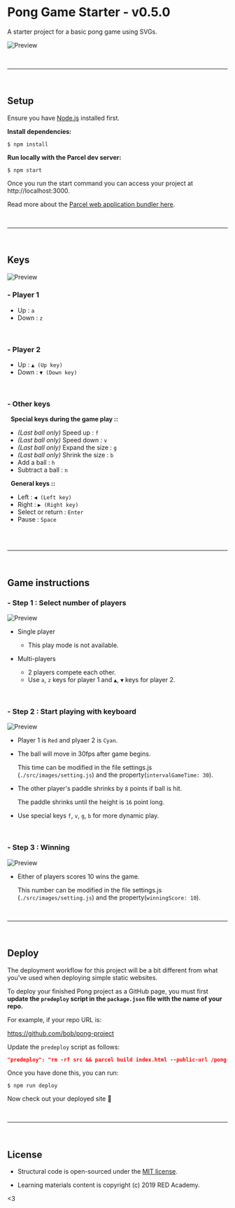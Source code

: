 # Pong Game Starter - v0.5.0

A starter project for a basic pong game using SVGs.

![Preview](src/images/preview_game_0.png)
&nbsp;

&nbsp;

---

&nbsp;
## Setup

Ensure you have [Node.js](https://nodejs.org/en/) installed first.

**Install dependencies:**

`$ npm install`

**Run locally with the Parcel dev server:**

`$ npm start`

Once you run the start command you can access your project at http://localhost:3000.

Read more about the [Parcel web application bundler here](https://parceljs.org/).
&nbsp;

&nbsp;

---

&nbsp;
## Keys

![Preview](src/images/preview_game_keyboard.png)

### - Player 1
- Up : `a`
- Down : `z`

&nbsp;
### - Player 2
- Up : `▲ (Up key)`
- Down : `▼ (Down key)`

&nbsp;
### - Other keys
&nbsp;
    **Special keys during the game play ::**
- *(Last ball only)* Speed up : `f` 
- *(Last ball only)* Speed down : `v` 
- *(Last ball only)* Expand the size : `g`
- *(Last ball only)* Shrink the size : `b`
- Add a ball : `h`
- Subtract a ball : `n`

&nbsp;
**General keys ::**
- Left : `◀︎ (Left key)`
- Right : `▶ (Right key)`
- Select or return : `Enter`
- Pause : `Space`   
&nbsp;

&nbsp;

---

&nbsp;
## Game instructions

### - Step 1 : Select number of players
![Preview](src/images/preview_game_1.png)
- Single player 
&nbsp;

    - This play mode is not available.

- Multi-players
&nbsp;

    - 2 players compete each other. 
    - Use `a`, `z` keys for player 1 and `▲`, `▼` keys for player 2.
&nbsp;

&nbsp;
### - Step 2 : Start playing with keyboard
![Preview](src/images/preview_game_2.png)
- Player 1 is `Red` and plyaer 2 is `Cyan`.

- The ball will move in 30fps after game begins.
    &nbsp;

    This time can be modified in the file settings.js (`./src/images/setting.js`) and the property(`intervalGameTime: 30`).
- The other player's paddle shrinks by `8` points if ball is hit.
    &nbsp;

    The paddle shrinks until the height is `16` point long.
- Use special keys `f`, `v`, `g`, `b` for more dynamic play.
&nbsp;

&nbsp;
### - Step 3 : Winning
![Preview](src/images/preview_game_3.png)
- Either of players scores 10 wins the game.
&nbsp;

    This number can be modified in the file settings.js (`./src/images/setting.js`) and the property(`winningScore: 10`).
&nbsp;

&nbsp;

---

&nbsp;
## Deploy

The deployment workflow for this project will be a bit different from what you've used when deploying simple static websites.

To deploy your finished Pong project as a GitHub page, you must first **update the `predeploy` script in the `package.json` file with the name of your repo.**

For example, if your repo URL is:

https://github.com/bob/pong-project

Update the `predeploy` script as follows:

```json
"predeploy": "rm -rf src && parcel build index.html --public-url /pong-project",
```

Once you have done this, you can run:

`$ npm run deploy`

Now check out your deployed site 🙂
&nbsp;

&nbsp;

---

&nbsp;
## License
- Structural code is open-sourced under the [MIT license](/LICENSE.md). 
&nbsp;

- Learning materials content is copyright (c) 2019 RED Academy.

<3
